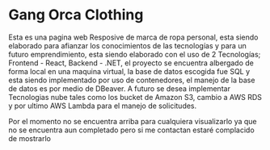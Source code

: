 # Gang Orca Clothing

Esta es una pagina web Resposive de marca de ropa personal, esta siendo elaborado para afianzar los conocimientos de las tecnologías y para un futuro emprendimiento, esta siendo elaborado con el uso de 2 Tecnologías; Frontend - React, Backend - .NET, el proyecto se encuentra albergado de forma local en una maquina virtual, la base de datos escogida fue SQL y esta siendo implementado por uso de contenedores, el manejo de la base de datos es por medio de DBeaver. A futuro se desea implementar Tecnologias nube tales como los bucket de Amazon S3, cambio a AWS RDS y por ultimo AWS Lambda para el manejo de solicitudes.

Por el momento no se encuentra arriba para cualquiera visualizarlo ya que no se encuentra aun completado pero si me contactan estaré complacido de mostrarlo
